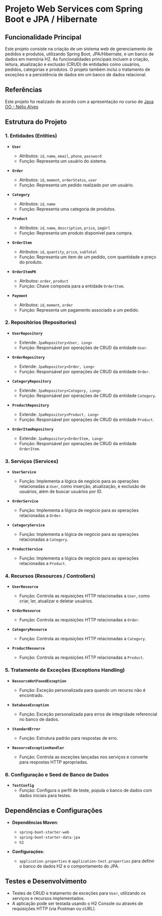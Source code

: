 # Projeto Web Services com Spring Boot e JPA / Hibernate

## Funcionalidade Principal

Este projeto consiste na criação de um sistema web de gerenciamento de pedidos e produtos, utilizando Spring Boot, JPA/Hibernate, e um banco de dados em memória H2. As funcionalidades principais incluem a criação, leitura, atualização e exclusão (CRUD) de entidades como usuários, pedidos, categorias e produtos. O projeto também inclui o tratamento de exceções e a persistência de dados em um banco de dados relacional.

## Referências

Este projeto foi realizado de acordo com a apresentação no curso de [Java OO - Nélio Alves](https://www.udemy.com/course/java-curso-completo/?couponCode=SEPTSTACK24B)

## Estrutura do Projeto

### 1. **Entidades (Entities)**

- **`User`**
  - Atributos: `id`, `name`, `email`, `phone`, `password`
  - Função: Representa um usuário do sistema.

- **`Order`**
  - Atributos: `id`, `moment`, `orderStatus`, `user`
  - Função: Representa um pedido realizado por um usuário.

- **`Category`**
  - Atributos: `id`, `name`
  - Função: Representa uma categoria de produtos.

- **`Product`**
  - Atributos: `id`, `name`, `description`, `price`, `imgUrl`
  - Função: Representa um produto disponível para compra.

- **`OrderItem`**
  - Atributos: `id`, `quantity`, `price`, `subTotal`
  - Função: Representa um item de um pedido, com quantidade e preço do produto.

- **`OrderItemPK`**
  - Atributos: `order`, `product`
  - Função: Chave composta para a entidade `OrderItem`.

- **`Payment`**
  - Atributos: `id`, `moment`, `order`
  - Função: Representa um pagamento associado a um pedido.

### 2. **Repositórios (Repositories)**

- **`UserRepository`**
  - Extende: `JpaRepository<User, Long>`
  - Função: Responsável por operações de CRUD da entidade `User`.

- **`OrderRepository`**
  - Extende: `JpaRepository<Order, Long>`
  - Função: Responsável por operações de CRUD da entidade `Order`.

- **`CategoryRepository`**
  - Extende: `JpaRepository<Category, Long>`
  - Função: Responsável por operações de CRUD da entidade `Category`.

- **`ProductRepository`**
  - Extende: `JpaRepository<Product, Long>`
  - Função: Responsável por operações de CRUD da entidade `Product`.

- **`OrderItemRepository`**
  - Extende: `JpaRepository<OrderItem, Long>`
  - Função: Responsável por operações de CRUD da entidade `OrderItem`.

### 3. **Serviços (Services)**

- **`UserService`**
  - Função: Implementa a lógica de negócio para as operações relacionadas a `User`, como inserção, atualização, e exclusão de usuários, além de buscar usuários por ID.

- **`OrderService`**
  - Função: Implementa a lógica de negócio para as operações relacionadas a `Order`.

- **`CategoryService`**
  - Função: Implementa a lógica de negócio para as operações relacionadas a `Category`.

- **`ProductService`**
  - Função: Implementa a lógica de negócio para as operações relacionadas a `Product`.

### 4. **Recursos (Resources / Controllers)**

- **`UserResource`**
  - Função: Controla as requisições HTTP relacionadas a `User`, como criar, ler, atualizar e deletar usuários.

- **`OrderResource`**
  - Função: Controla as requisições HTTP relacionadas a `Order`.

- **`CategoryResource`**
  - Função: Controla as requisições HTTP relacionadas a `Category`.

- **`ProductResource`**
  - Função: Controla as requisições HTTP relacionadas a `Product`.

### 5. **Tratamento de Exceções (Exceptions Handling)**

- **`ResourceNotFoundException`**
  - Função: Exceção personalizada para quando um recurso não é encontrado.

- **`DatabaseException`**
  - Função: Exceção personalizada para erros de integridade referencial no banco de dados.

- **`StandardError`**
  - Função: Estrutura padrão para respostas de erro.

- **`ResourceExceptionHandler`**
  - Função: Controla as exceções lançadas nos serviços e converte para respostas HTTP apropriadas.

### 6. **Configuração e Seed de Banco de Dados**

- **`TestConfig`**
  - Função: Configura o perfil de teste, popula o banco de dados com dados iniciais para testes.

## Dependências e Configurações

- **Dependências Maven**:
  - `spring-boot-starter-web`
  - `spring-boot-starter-data-jpa`
  - `h2`

- **Configurações**:
  - `application.properties` e `application-test.properties` para definir o banco de dados H2 e o comportamento do JPA.

## Testes e Desenvolvimento

- Testes de CRUD e tratamento de exceções para `User`, utilizando os serviços e recursos implementados.
- A aplicação pode ser testada usando o H2 Console ou através de requisições HTTP (via Postman ou cURL).

